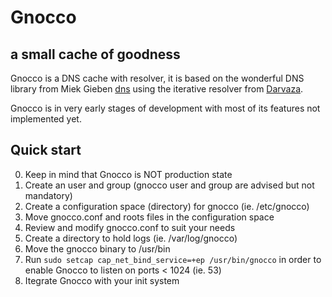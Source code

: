 # Gnocco  
## a small cache of goodness  

Gnocco is a DNS cache with resolver, it is based on the wonderful DNS library from Miek Gieben
[dns](https://github.com/miekg/dns) using the iterative resolver from [Darvaza](https://darvaza.org/resolver).

Gnocco is in very early stages of development with most of its features not implemented yet.

## Quick start

0. Keep in mind that Gnocco is NOT production state
1. Create an user and group (gnocco user and group are advised but not mandatory)
2. Create a configuration space (directory) for gnocco (ie. /etc/gnocco)
3. Move gnocco.conf and roots files in the configuration space
4. Review and modify gnocco.conf to suit your needs
5. Create a directory to hold logs (ie. /var/log/gnocco)
6. Move the gnocco binary to /usr/bin
7. Run `sudo setcap cap_net_bind_service=+ep /usr/bin/gnocco` in order to enable Gnocco to listen on ports &lt; 1024 (ie. 53)
8. Itegrate Gnocco with your init system
